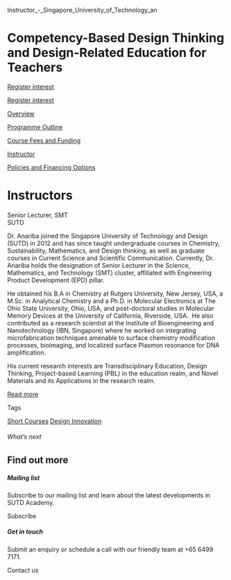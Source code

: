 Instructor_-_Singapore_University_of_Technology_an



Competency-Based Design Thinking and Design-Related Education for Teachers
==========================================================================

[Register interest](/admissions/academy/short-courses/short-courses-register-your-interest/?coursename=competency-based-design-thinking-and-design-related-education-for-teachers)

[Register interest](/admissions/academy/short-courses/short-courses-register-your-interest/?coursename=competency-based-design-thinking-and-design-related-education-for-teachers)

[Overview](/course/competency-based-design-thinking-and-design-related-education-for-teachers/#tabs)

[Programme Outline](/course/competency-based-design-thinking-and-design-related-education-for-teachers/programme-outline/#tabs)

[Course Fees and Funding](/course/competency-based-design-thinking-and-design-related-education-for-teachers/course-fees-and-funding/#tabs)

[Instructor](/course/competency-based-design-thinking-and-design-related-education-for-teachers/instructor/#tabs)

[Policies and Financing Options](/course/competency-based-design-thinking-and-design-related-education-for-teachers/policies-and-financing-options/#tabs)

Instructors
===========



#### 

Senior Lecturer, SMT  
SUTD

Dr. Anariba joined the Singapore University of Technology and Design (SUTD) in 2012 and has since taught undergraduate courses in Chemistry, Sustainability, Mathematics, and Design thinking, as well as graduate courses in Current Science and Scientific Communication. Currently, Dr. Anariba holds the designation of Senior Lecturer in the Science, Mathematics, and Technology (SMT) cluster, affiliated with Engineering Product Development (EPD) pillar.

He obtained his B.A in Chemistry at Rutgers University, New Jersey, USA, a M.Sc. in Analytical Chemistry and a Ph.D. in Molecular Electronics at The Ohio State University, Ohio, USA, and post-doctoral studies in Molecular Memory Devices at the University of California, Riverside, USA.  He also contributed as a research scientist at the Institute of Bioengineering and Nanotechnology (IBN, Singapore) where he worked on integrating microfabrication techniques amenable to surface chemistry modification processes, bioimaging, and localized surface Plasmon resonance for DNA amplification.

His current research interests are Transdisciplinary Education, Design Thinking, Project-based Learning (PBL) in the education realm, and Novel Materials and its Applications in the research realm.

[Read more](/profile/franklin-anariba/)

Tags

[Short Courses](/admissions/academy/courses-and-modules/?academy-type-course=780)
[Design Innovation](/admissions/academy/courses-and-modules/?discipline=795)

###### What’s next

Find out more
-------------

##### Mailing list

Subscribe to our mailing list and learn about the latest developments in SUTD Academy.

Subscribe

##### Get in touch

Submit an enquiry or schedule a call with our friendly team at +65 6499 7171.

Contact us

